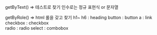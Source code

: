 getByText() => 테스트로 찾기 인수로는 정규 표현식 or 문자열

getByRole() => html 롤을 갖고 찾기
  h1~ h6 : heading
  button : button 
  a : link
  checkbox : checkbox  
  radio : radio
  select : combobox

